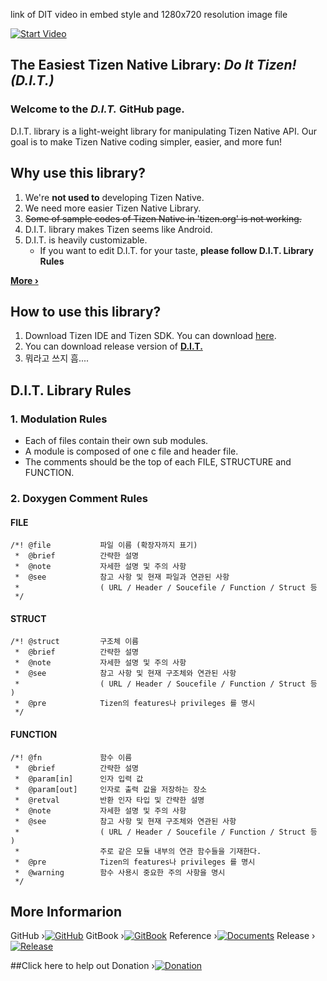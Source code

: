 link of DIT video in embed style and 1280x720 resolution image file

[![Start Video](http://images.technewstoday.com.s3.amazonaws.com/tnt/the-new-samsung-z3-is-hitting-the-market-soon-after-the-surprising-success.jpg)](https://www.youtube.com/embed/MBfxQIz80Jk)

## The Easiest Tizen Native Library: *Do It Tizen! (D.I.T.)*
### Welcome to the *D.I.T.* GitHub page.
D.I.T. library is a light-weight library for manipulating Tizen Native API. Our goal is to make Tizen Native coding simpler, easier, and more fun!  

## Why use this library?
1. We're **not used to** developing Tizen Native.
2. We need more easier Tizen Native Library.
3. ~~Some of sample codes of Tizen Native in 'tizen.org' is not working.~~
4. D.I.T. library makes Tizen seems like Android.
5. D.I.T. is heavily customizable.
	* If you want to edit D.I.T. for your taste, **please follow D.I.T. Library Rules**

**[More ›][2]**


## How to use this library?
1. Download Tizen IDE and Tizen SDK. You can download [here](https://developer.tizen.org/development/tools/download).
2. You can download release version of **[D.I.T.][4]**
3. 뭐라고 쓰지 흠....


## D.I.T. Library Rules
### 1. Modulation Rules
* Each of files contain their own sub modules. 
* A module is composed of one c file and header file.
* The comments should be the top of each FILE, STRUCTURE and FUNCTION.

### 2. Doxygen Comment Rules
#### FILE
```
/*!	@file			파일 이름 (확장자까지 표기)
 *	@brief			간략한 설명
 *	@note			자세한 설명 및 주의 사항
 *	@see			참고 사항 및 현재 파일과 연관된 사항
 *					( URL / Header / Soucefile / Function / Struct 등 
 */
```
#### STRUCT
```
/*!	@struct			구조체 이름
 *	@brief			간략한 설명
 *	@note			자세한 설명 및 주의 사항
 *	@see 			참고 사항 및 현재 구조체와 연관된 사항
 *					( URL / Header / Soucefile / Function / Struct 등 )
 *	@pre			Tizen의 features나 privileges 를 명시
 */
```

#### FUNCTION
```
/*!	@fn				함수 이름
 *	@brief			간략한 설명
 *	@param[in]		인자 입력 값
 *	@param[out]		인자로 출력 값을 저장하는 장소
 *	@retval			반환 인자 타입 및 간략한 설명
 *	@note			자세한 설명 및 주의 사항
 *	@see			참고 사항 및 현재 구조체와 연관된 사항
 *					( URL / Header / Soucefile / Function / Struct 등 )
 *					주로 같은 모듈 내부의 연관 함수들을 기재한다.
 *	@pre			Tizen의 features나 privileges 를 명시
 *	@warning		함수 사용시 중요한 주의 사항을 명시
 */
```
	
## More Informarion
GitHub ›[![GitHub](https://cloud.githubusercontent.com/assets/8381373/8948058/b7450220-35dd-11e5-97ac-b8b827d07b80.png)][1]
GitBook ›[![GitBook](https://cloud.githubusercontent.com/assets/8381373/8948068/de7c08b6-35dd-11e5-9b5e-714191b32406.png)][2]
Reference ›[![Documents](https://cloud.githubusercontent.com/assets/8381373/8948073/ec4f6910-35dd-11e5-9fee-89f241f38520.PNG)][3]
Release ›[![Release](https://cloud.githubusercontent.com/assets/8381373/8948079/f864c2e0-35dd-11e5-9b5a-1fdcd9cd00d7.png)][4]

##Click here to help out
Donation ›[![Donation](https://cloud.githubusercontent.com/assets/8381373/8948083/058d7750-35de-11e5-9674-cd5e568847e7.PNG)][5]



 [1]: https://github.com/Hoyuo/DIT
 [2]: https://www.gitbook.com/book/hoyuo/tizen-d-i-t/details
 [3]: http://dee-j.github.io/html
 [4]: https://github.com/Hoyuo/DIT/releases
 [5]: https://gumroad.com/l/gitbook_55b5a748e3411810000a9b5d?wanted=true
 [6]: #
 [7]: #
 [8]: #
 [9]: #
 [10]: #